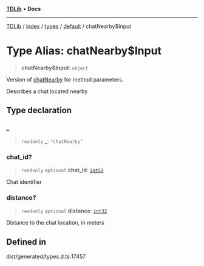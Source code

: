 [**TDLib**](../../../../../../README.md) • **Docs**

***

[TDLib](../../../../../../modules.md) / [index](../../../../../README.md) / [types](../../../README.md) / [default](../README.md) / chatNearby$Input

# Type Alias: chatNearby$Input

> **chatNearby$Input**: `object`

Version of [chatNearby](chatNearby.md) for method parameters.

Describes a chat located nearby

## Type declaration

### \_

> `readonly` **\_**: `"chatNearby"`

### chat\_id?

> `readonly` `optional` **chat\_id**: [`int53`](int53.md)

Chat identifier

### distance?

> `readonly` `optional` **distance**: [`int32`](int32.md)

Distance to the chat location, in meters

## Defined in

dist/generated/types.d.ts:17457
